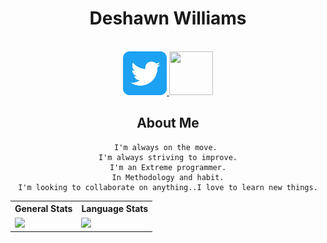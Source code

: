 
<div align="center">
  <h1>
    Deshawn Williams 
  </h1>
 
</div>
<br>
<div align="center">

  <a href="https://twitter.com/MarquisCoder">
      <img class="img-icon" style="width: 5em; height: 5em;" 
        src="https://github.com/edent/SuperTinyIcons/blob/master/images/svg/twitter.svg">
      </img></a>
      
  <a href="https://www.linkedin.com/in/marquis-w/">
    <img style="width: 5em; height: 5em" src="https://upload.wikimedia.org/wikipedia/commons/c/ca/LinkedIn_logo_initials.png"></a>
  
</div>

<h2 align="center">About Me</h2>

<div align="center">

    I'm always on the move. 
    I'm always striving to improve.
    I'm an Extreme programmer.
    In Methodology and habit.
    I'm looking to collaborate on anything..I love to learn new things.

 </div>
 
 <table align="center">
  <tr>
    <th>General Stats</th>
    <th>Language Stats</th>
  <tr>
    <td>
      <img src="https://github-readme-stats.vercel.app/api?username=MarquisTheCoder&theme=react&layout=compact">
    </td>
    <td>
      <img src="https://github-readme-stats.vercel.app/api/top-langs/?username=MarquisTheCoder&theme=react&layout=compact">
    </td>
  <tr>
  
  </tr>

 </table>
